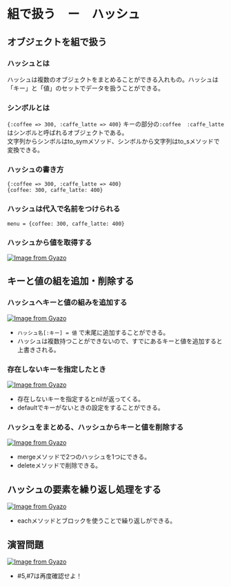 # 組で扱う　ー　ハッシュ
## オブジェクトを組で扱う
### ハッシュとは
ハッシュは複数のオブジェクトをまとめることができる入れもの。ハッシュは「キー」と「値」のセットでデータを扱うことができる。
### シンボルとは
`{:coffee => 300, :caffe_latte => 400}`
キーの部分の`:coffee`　`:caffe_latte`はシンボルと呼ばれるオブジェクトである。  
文字列からシンボルはto_symメソッド、シンボルから文字列はto_sメソッドで変換できる。
### ハッシュの書き方
```
{:coffee => 300, :caffe_latte => 400}
{coffee: 300, caffe_latte: 400}
```
### ハッシュは代入で名前をつけられる
`menu = {coffee: 300, caffe_latte: 400}`
### ハッシュから値を取得する
[![Image from Gyazo](https://i.gyazo.com/b3b687a21f7bc176e314c28c51810f16.png)](https://gyazo.com/b3b687a21f7bc176e314c28c51810f16)
## キーと値の組を追加・削除する
### ハッシュへキーと値の組みを追加する
[![Image from Gyazo](https://i.gyazo.com/3a0a87e757a6b144c0cf33d2b86a9a24.png)](https://gyazo.com/3a0a87e757a6b144c0cf33d2b86a9a24)
- `ハッシュ名[:キー] = 値` で末尾に追加することができる。
- ハッシュは複数持つことができないので、すでにあるキーと値を追加すると上書きされる。
### 存在しないキーを指定したとき
[![Image from Gyazo](https://i.gyazo.com/4e9b5b3f496aa48f907ed300386e3131.png)](https://gyazo.com/4e9b5b3f496aa48f907ed300386e3131)
- 存在しないキーを指定するとnilが返ってくる。
- defaultでキーがないときの設定をすることができる。
### ハッシュをまとめる、ハッシュからキーと値を削除する
[![Image from Gyazo](https://i.gyazo.com/77b026e3141842c5eb22308d15da894f.png)](https://gyazo.com/77b026e3141842c5eb22308d15da894f)
- mergeメソッドで2つのハッシュを1つにできる。
- deleteメソッドで削除できる。

## ハッシュの要素を繰り返し処理をする
[![Image from Gyazo](https://i.gyazo.com/018d79e701c8ce8daf88ccb2343ee8f2.png)](https://gyazo.com/018d79e701c8ce8daf88ccb2343ee8f2)
- eachメソッドとブロックを使うことで繰り返しができる。

## 演習問題
[![Image from Gyazo](https://i.gyazo.com/648596c09c7e0e3eccea7399077dc967.png)](https://gyazo.com/648596c09c7e0e3eccea7399077dc967)
- #5,#7は再度確認せよ！
